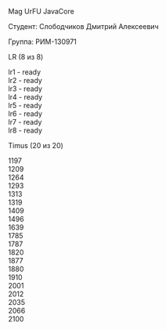 Mag UrFU JavaCore

Студент: Слободчиков Дмитрий Алексеевич

Группа: РИМ-130971

LR (8 из 8)

lr1 - ready\
lr2 - ready\
lr3 - ready\
lr4 - ready\
lr5 - ready\
lr6 - ready\
lr7 - ready\
lr8 - ready


Timus (20 из 20)

1197\
1209\
1264\
1293\
1313\
1319\
1409\
1496\
1639\
1785\
1787\
1820\
1877\
1880\
1910\
2001\
2012\
2035\
2066\
2100